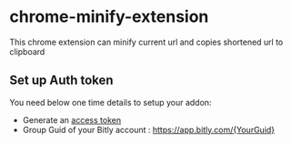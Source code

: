 # chrome-minify-extension
This chrome extension can minify current url and copies shortened url to clipboard


## Set up Auth token 

You need below one time details to setup your addon:

* Generate an [access token][1]
* Group Guid of your Bitly account : https://app.bitly.com/{YourGuid}



[1]: https://bitly.is/accesstoken